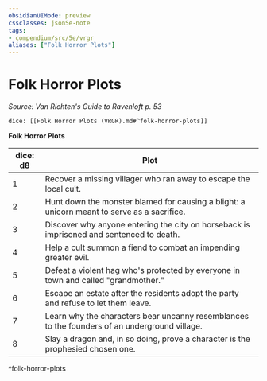 ```yaml
---
obsidianUIMode: preview
cssclasses: json5e-note
tags:
- compendium/src/5e/vrgr
aliases: ["Folk Horror Plots"]
---
```

# Folk Horror Plots
*Source: Van Richten's Guide to Ravenloft p. 53* 

`dice: [[Folk Horror Plots (VRGR).md#^folk-horror-plots]]`

**Folk Horror Plots**

| dice: d8 | Plot |
|----------|------|
| 1 | Recover a missing villager who ran away to escape the local cult. |
| 2 | Hunt down the monster blamed for causing a blight: a unicorn meant to serve as a sacrifice. |
| 3 | Discover why anyone entering the city on horseback is imprisoned and sentenced to death. |
| 4 | Help a cult summon a fiend to combat an impending greater evil. |
| 5 | Defeat a violent hag who's protected by everyone in town and called "grandmother." |
| 6 | Escape an estate after the residents adopt the party and refuse to let them leave. |
| 7 | Learn why the characters bear uncanny resemblances to the founders of an underground village. |
| 8 | Slay a dragon and, in so doing, prove a character is the prophesied chosen one. |
^folk-horror-plots